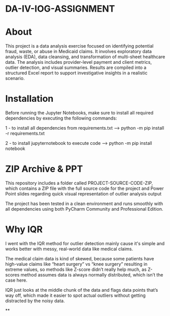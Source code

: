 # DA-IV-IOG-ASSIGNMENT
# About

This project is a data analysis exercise focused on identifying potential fraud, waste, or abuse in Medicaid claims. It involves exploratory data analysis (EDA), data cleansing, and transformation of multi-sheet healthcare data. The analysis includes provider-level payment and client metrics, outlier detection, and visual summaries. Results are compiled into a structured Excel report to support investigative insights in a realistic scenario. 

# Installation

Before running the Jupyter Notebooks, make sure to install all required dependencies by executing the following commands: 

1 - to install all dependencies from requirements.txt --> 
python -m pip install -r requirements.txt

2 - to install jupyternotebook to execute code  -->
python -m pip install notebook

# ZIP Archive & PPT
This repository includes a folder called PROJECT-SOURCE-CODE-ZIP, which contains a ZIP file with the full source code for the project and Power Point slides regarding quick visual representation of outlier analysis output

The project has been tested in a clean environment and runs smoothly with all dependencies using both PyCharm Community and Professional Edition.


#  Why IQR

I went with the IQR method for outlier detection mainly cause it's simple and works better with messy, real-world data like medical claims. 

The medical claim data is kind of skewed, because some patients have high-value claims like “heart surgery” vs “knee surgery” resulting in extreme values, so methods like Z-score didn’t really help much, as Z-scores method assumes data is always normally distributed, which isn’t the case here. 

IQR just looks at the middle chunk of the data and flags data points that’s way off, which made it easier to spot actual outliers without getting distracted by the noisy data.

**
